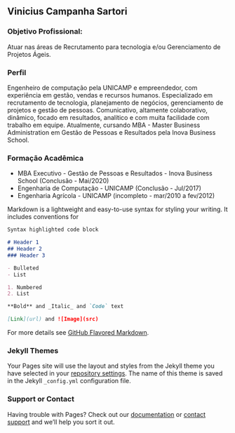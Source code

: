 ## Vinicius Campanha Sartori

### Objetivo Profissional:
Atuar nas áreas de Recrutamento para tecnologia e/ou Gerenciamento de Projetos Ágeis.

### Perfil

Engenheiro de computação pela UNICAMP e empreendedor, com experiência em gestão, vendas e recursos humanos. 
Especializado em recrutamento de tecnologia, planejamento de negócios, gerenciamento de projetos e gestão de pessoas. 
Comunicativo, altamente colaborativo, dinâmico, focado em resultados, analítico e com muita facilidade com trabalho em equipe. Atualmente, cursando MBA - Master Business Administration em Gestão de Pessoas e Resultados pela Inova Business School.

### Formação Acadêmica
- MBA Executivo - Gestão de Pessoas e Resultados - Inova Business School (Conclusão - Mai/2020)
- Engenharia de Computação - UNICAMP (Conclusão - Jul/2017)
- Engenharia Agrícola - UNICAMP (incompleto - mar/2010 a fev/2012)

Markdown is a lightweight and easy-to-use syntax for styling your writing. It includes conventions for

```markdown
Syntax highlighted code block

# Header 1
## Header 2
### Header 3

- Bulleted
- List

1. Numbered
2. List

**Bold** and _Italic_ and `Code` text

[Link](url) and ![Image](src)
```

For more details see [GitHub Flavored Markdown](https://guides.github.com/features/mastering-markdown/).

### Jekyll Themes

Your Pages site will use the layout and styles from the Jekyll theme you have selected in your [repository settings](https://github.com/Vinaum/vinaum.github.io/settings). The name of this theme is saved in the Jekyll `_config.yml` configuration file.

### Support or Contact

Having trouble with Pages? Check out our [documentation](https://help.github.com/categories/github-pages-basics/) or [contact support](https://github.com/contact) and we’ll help you sort it out.
